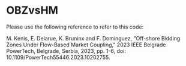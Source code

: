 # OBZvsHM

Please use the following reference to refer to this code: 

M. Kenis, E. Delarue, K. Bruninx and F. Dominguez, "Off-shore Bidding Zones Under Flow-Based Market Coupling," 2023 IEEE Belgrade PowerTech, Belgrade, Serbia, 2023, pp. 1-6, doi: 10.1109/PowerTech55446.2023.10202755.

